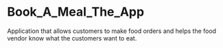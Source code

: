 # Book_A_Meal_The_App
Application that allows customers to make food orders and helps the food vendor know what the customers want to eat.
